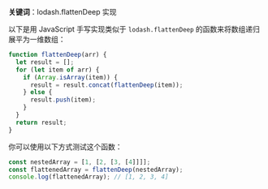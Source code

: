 **关键词**：lodash.flattenDeep 实现

以下是用 JavaScript 手写实现类似于 `lodash.flattenDeep` 的函数来将数组递归展平为一维数组：

```javascript
function flattenDeep(arr) {
  let result = [];
  for (let item of arr) {
    if (Array.isArray(item)) {
      result = result.concat(flattenDeep(item));
    } else {
      result.push(item);
    }
  }
  return result;
}
```

你可以使用以下方式测试这个函数：

```javascript
const nestedArray = [1, [2, [3, [4]]]];
const flattenedArray = flattenDeep(nestedArray);
console.log(flattenedArray); // [1, 2, 3, 4]
```
